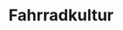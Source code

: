 ---
title: "Fahrradkultur"
description: "Ich mag Fahrräder mit allem Drum und Dran. Ab und zu findet davon was hier auf den Blog."
slug: "fahrradkultur"
image: "DSC_0099.JPG"
style:
    background: "#1abc9c"
    color: "#fff"
---